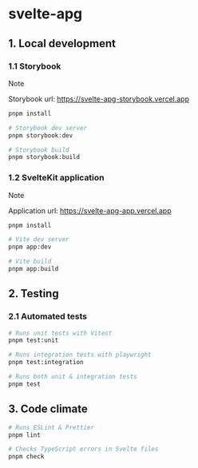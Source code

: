 # svelte-apg

## 1. Local development

### 1.1 Storybook

> [!NOTE]
> Storybook url: https://svelte-apg-storybook.vercel.app

```sh
pnpm install

# Storybook dev server
pnpm storybook:dev

# Storybook build
pnpm storybook:build
```

### 1.2 SvelteKit application

> [!NOTE]
> Application url: https://svelte-apg-app.vercel.app

```sh
pnpm install

# Vite dev server
pnpm app:dev

# Vite build
pnpm app:build
```

## 2. Testing

### 2.1 Automated tests

```sh
# Runs unit tests with Vitest
pnpm test:unit

# Runs integration tests with playwright
pnpm test:integration

# Runs both unit & integration tests
pnpm test
```

## 3. Code climate

```sh
# Runs ESLint & Prettier
pnpm lint

# Checks TypeScript errors in Svelte files
pnpm check
```
